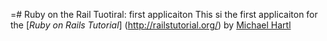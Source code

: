 =# Ruby on the Rail Tuotiral: first applicaiton
This si the first applicaiton for the [*Ruby on Rails Tutorial*] (http://railstutorial.org/) by [Michael Hartl](http://michaelhartl.com/)